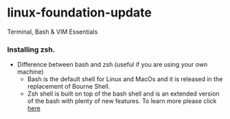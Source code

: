 # linux-foundation-update
Terminal, Bash &amp; VIM Essentials

### Installing zsh.
- Difference between bash and zsh (useful if you are using your own machine)
  - Bash is the default shell for Linux and MacOs and it is released in the replacement of Bourne Shell.
  - Zsh shell is built on top of the bash shell and is an extended version of the bash with plenty of new features.
To learn more please click [here](https://www.geeksforgeeks.org/bash-scripting-difference-between-zsh-and-bash/)
